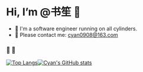 # Hi, I’m @书笙 👋

- 🎈 I'm a software engineer running on all cylinders.
- 📧 Please contact me: cyan0908@163.com

  
###  🎈 🏃

[![Top Langs](https://github-readme-stats.vercel.app/api/top-langs/?username=Ryan-eng-del&hide=javascript,html&layout=compact&langs_count=5)](https://github.com/Ryan-eng-del/github-readme-stats&hide=javascript,html)[![Cyan's GitHub stats](https://github-readme-stats.vercel.app/api?username=Ryan-eng-del&include_all_commits=true&hide=contribs&line_height=24)](https://github.com/Ryan-eng-del/github-readme-stats?include_all_commits=true)
